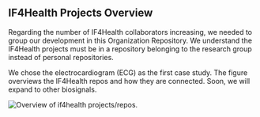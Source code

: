 ## IF4Health Projects Overview

Regarding the number of IF4Health collaborators increasing, we needed to group our development in this Organization Repository. We understand the IF4Health projects must be in a repository belonging to the research group instead of personal repositories.

We chose the electrocardiogram (ECG) as the first case study. The figure overviews the IF4Health repos and how they are connected. Soon, we will expand to other biosignals.

![Overview of if4health projects/repos.](https://github.com/if4health/.github/blob/main/if4health-ecg-projects-overview.png)


